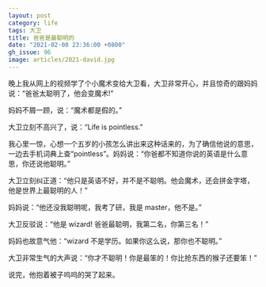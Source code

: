 ```yaml
---
layout: post
category: life
tags: 大卫
title: 爸爸是最聪明的
date: "2021-02-08 23:36:00 +0800"
gh_issue: 96
image: articles/2021-david.jpg
---
```


晚上我从网上的视频学了个小魔术变给大卫看，大卫非常开心，并且惊奇的跟妈妈说：“爸爸太聪明了，他会变魔术!”

妈妈不屑一顾，说：“魔术都是假的。”

大卫立刻不高兴了，说：“Life is pointless.” 

我心里一惊，心想一个五岁的小孩怎么讲出来这种话来的，为了确信他说的意思，一边去手机词典上查“pointless”。妈妈说：“你爸都不知道你说的英语是什么意思，你还说他聪明。”

大卫立刻纠正道：“他只是英语不好，并不是不聪明。他会魔术，还会拼金字塔，他是世界上最聪明的人！”

妈妈说：“他还没我聪明呢，我考了研，我是 master，他不是。”

大卫反驳说：“他是 wizard! 爸爸最聪明，我第二名，你第三名！”

妈妈也故意气他：“wizard 不是学历。如果你这么说，那你也不聪明。”

大卫非常生气的大声说：“你才不聪明！你是最笨的！你比抢东西的猴子还要笨！”

说完，他抱着被子呜呜的哭了起来。
